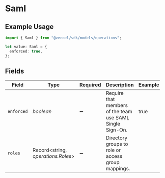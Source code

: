 # Saml

## Example Usage

```typescript
import { Saml } from "@vercel/sdk/models/operations";

let value: Saml = {
  enforced: true,
};
```

## Fields

| Field                                                     | Type                                                      | Required                                                  | Description                                               | Example                                                   |
| --------------------------------------------------------- | --------------------------------------------------------- | --------------------------------------------------------- | --------------------------------------------------------- | --------------------------------------------------------- |
| `enforced`                                                | *boolean*                                                 | :heavy_minus_sign:                                        | Require that members of the team use SAML Single Sign-On. | true                                                      |
| `roles`                                                   | Record<string, *operations.Roles*>                        | :heavy_minus_sign:                                        | Directory groups to role or access group mappings.        |                                                           |
